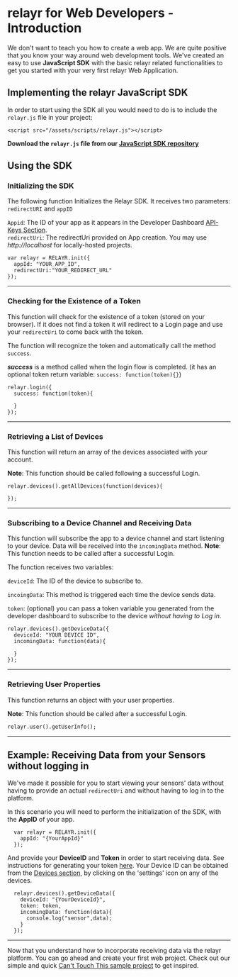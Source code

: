 #  relayr for Web Developers - Introduction

We don't want to teach you how to create a web app. We are quite positive that you know your way around web development tools. We've created an easy to use **JavaScript SDK** with the basic relayr related functionalities to get you started with your very first relayr Web Application.


## Implementing the relayr JavaScript SDK

In order to start using the SDK all you would need to do is to include the `relayr.js` file in your project:

	<script src="/assets/scripts/relayr.js"></script>

**Download the `relayr.js` file from our [JavaScript SDK repository](https://github.com/relayr/browser-sdk)**

## Using the SDK

### Initializing the SDK 

The following function Initializes the Relayr SDK. It receives two parameters: 
`redirectURI` and `appID`

`Appid`: The ID of your app as it appears in the Developer Dashboard [API-Keys Section](https://developer.relayr.io/dashboard/apps/myApps).<br/>
`redirectUri`: The redirectUri provided on App creation. You may use *http://localhost* for locally-hosted projects. 

	var relayr = RELAYR.init({
	  appId: "YOUR_APP_ID",
	  redirectUri:"YOUR_REDIRECT_URL"
	});


----------


### Checking for the Existence of a Token

This function will check for the existence of a token (stored on your browser). If it does not find a token it will redirect to a Login page and use your `redirectUri` to come back with the token.

The function will recognize the token and automatically call the method `success`.

***success*** is a method called when the login flow is completed. 
(it has an optional token return variable: `success: function(token){}`)

	
	relayr.login({
	  success: function(token){
	  
	  }
	});


----------


### Retrieving a List of Devices

This function will return an array of the devices associated with your account.

**Note**: This function should be called following a successful Login.

	relayr.devices().getAllDevices(function(devices){
	        
	});


----------


### Subscribing to a Device Channel and Receiving Data

This function will subscribe the app to a device channel and start listening to your device. Data will be received into the `incomingData` method.
**Note**: This function needs to be called after a successful Login.

The function receives two variables:
 
`deviceId`: The ID of the device to subscribe to.

`incoingData`: This method is triggered each time the device sends data. 

`token`: (optional) you can pass a token variable you generated from the developer dashboard to subscribe to the device *without having to Log in*. 

	relayr.devices().getDeviceData({
	  deviceId: "YOUR DEVICE ID", 
	  incomingData: function(data){
	
	  }
	}); 


----------


### Retrieving User Properties         

This function returns an object with your user properties.
 
**Note**: This function should be called after a successful Login.

	relayr.user().getUserInfo();


----------
## Example: Receiving Data from your Sensors without logging in

We've made it possible for you to start viewing your sensors' data without having to provide an actual `redirectUri` and without having to log in to the platform.

In this scenario you will need to perform the initialization of the SDK, with the **AppID** of your app.

	  var relayr = RELAYR.init({
	    appId: "{YourAppId}"
	  });

And provide your **DeviceID** and **Token** in order to start receiving data. See instructions for generating your token [here](https://developer.relayr.io/documents/WebDev/OAuthToken). Your Device ID can be obtained from the [Devices section](https://developer.relayr.io/dashboard/devices), by clicking on the 'settings' icon on any of the devices. 
	
	  relayr.devices().getDeviceData({
	    deviceId: "{YourDeviceId}", 
	    token: token,
	    incomingData: function(data){
	      console.log("sensor",data);
	    }
	  });    


----------

Now that you understand how to incorporate receiving data via the relayr platform. You can go ahead and create your first web project. Check out our simple and quick <a href="https://github.com/relayr/cantTouchThis" target="_blank">Can't Touch This sample project</a> to get inspired.